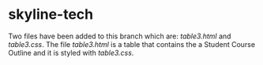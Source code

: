 # skyline-tech

Two files have been added to this branch which are: _table3.html_ and _table3.css_.
The file _table3.html_ is a table that contains the a Student Course Outline and it is styled with _table3.css_.

